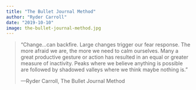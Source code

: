 ```yaml
---
title: "The Bullet Journal Method"
author: "Ryder Carroll"
date: "2019-10-10"
image: the-bullet-journal-method.jpg
---
```


> “Change…can backfire. Large changes trigger our fear response. The more afraid we are, the more we need to calm ourselves. Many a great productive gesture or action has resulted in an equal or greater measure of inactivity. Peaks where we believe anything is possible are followed by shadowed valleys where we think maybe nothing is.”
>
> —Ryder Carroll, The Bullet Journal Method
